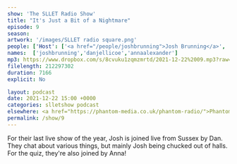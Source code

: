 ```yaml
---
show: 'The SLLET Radio Show'
title: "It's Just a Bit of a Nightmare"
episode: 9
season: 
artwork: '/images/SLLET radio square.png'
people: ['Host': ['<a href="/people/joshbrunning">Josh Brunning</a>', '<a href="/people/danjellicoe">Dan Jellicoe</a>'], 'Guests': ['<a href="/people/annaalexander">Anna Alexander</a>']]
names:  ['joshbrunning','danjellicoe','annaalexander']
mp3: https://www.dropbox.com/s/8cvuku1zqmzmrtd/2021-12-22%2009.mp3?raw=1
filelength: 212297302
duration: 7166
explicit: No

layout: podcast
date: 2021-12-22 15:00 +0000
categories: slletshow podcast
elsewhere: <a href="https://phantom-media.co.uk/phantom-radio/">Phantom Media</a>
permalink: /show/9
---
```


For their last live show of the year, Josh is joined live from Sussex by Dan. They chat about various things, but mainly Josh being chucked out of halls. For the quiz, they're also joined by Anna!
